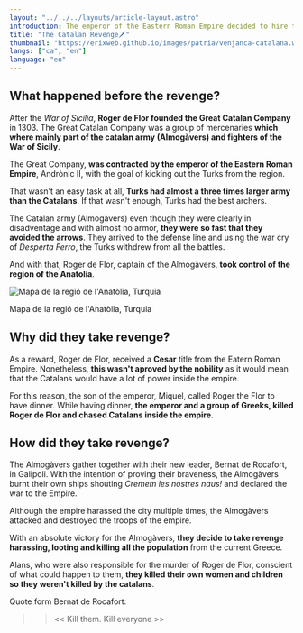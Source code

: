 ```yaml
---
layout: "../../../layouts/article-layout.astro"
introduction: The emperor of the Eastern Roman Empire decided to hire the army of Roger de Flor to kick out the Turks from the region. Roger de Flor and his army, under the war cry of "Desperta Ferro", the chaos had started and they ended up winning the battle. What Roger de Flor didn't expect was the emperor of the Eastern Roman Empire to betray him.
title: "The Catalan Revenge🗡️"
thumbnail: "https://erixweb.github.io/images/patria/venjanca-catalana.webp"
langs: ["ca", "en"]
language: "en"
---
```

## What happened before the revenge?

After the _War of Sicilia_, **Roger de Flor founded the Great Catalan Company** in 1303. The Great Catalan Company was a group of mercenaries **which where mainly part of the catalan army (Almogàvers) and fighters of the War of Sicily**.

The Great Company, **was contracted by the emperor of the Eastern Roman Empire**, Andrònic II, with the goal of kicking out the Turks from the region.

That wasn't an easy task at all, **Turks had almost a three times larger army than the Catalans**. If that wasn't enough, Turks had the best archers.

The Catalan army (Almogàvers) even though they were clearly in disadventage and with almost no armor, **they were so fast that they avoided the arrows**. They arrived to the defense line and using the war cry of _Desperta Ferro_, the Turks withdrew from all the battles.

And with that, Roger de Flor, captain of the Almogàvers, **took control of the region of the Anatolia**.

<div class="w-fit">
    <img data-src="https://erixweb.github.io/images/patria/anatolia.webp" alt="Mapa de la regió de l'Anatòlia, Turquia" class="h-auto" style="aspect-ratio: 199/100" />
    <p class="text-gray-500">
        Mapa de la regió de l'Anatòlia, Turquia
    </p>
</div>

## Why did they take revenge?

As a reward, Roger de Flor, received a **Cesar** title from the Eatern Roman Empire. Nonetheless, **this wasn't aproved by the nobility** as it would mean that the Catalans would have a lot of power inside the empire.

For this reason, the son of the emperor, Miquel, called Roger the Flor to have dinner.
While having dinner, **the emperor and a group of Greeks, killed Roger de Flor and chased Catalans inside the empire**.  

## How did they take revenge?

The Almogàvers gather together with their new leader, Bernat de Rocafort, in Galipoli. With the intention of proving their braveness, the Almogàvers burnt their own ships shouting _Cremem les nostres naus!_ and declared the war to the Empire.

Although the empire harassed the city multiple times, the Almogàvers attacked and destroyed the troops of the empire.

With an absolute victory for the Almogàvers, **they decide to take revenge harassing, looting and killing all the population** from the current Greece.

Alans, who were also responsible for the murder of Roger de Flor, conscient of what could happen to them, **they killed their own women and children so they weren't killed by the catalans**.

Quote form Bernat de Rocafort:

>> << Kill them. Kill everyone >>

